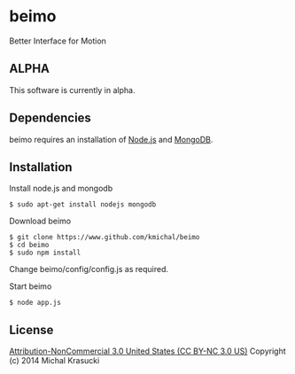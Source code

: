 beimo
=====

Better Interface for Motion

## ALPHA

This software is currently in alpha.


## Dependencies

beimo requires an installation of [Node.js](http://www.nodejs.org) and [MongoDB](http://www.mongodb.org).

## Installation
Install node.js and mongodb

	$ sudo apt-get install nodejs mongodb

Download beimo

	$ git clone https://www.github.com/kmichal/beimo
	$ cd beimo
	$ sudo npm install

Change beimo/config/config.js as required. 

Start beimo

	$ node app.js





## License

[Attribution-NonCommercial 3.0 United States (CC BY-NC 3.0 US)](http://creativecommons.org/licenses/by-nc/3.0/us/) 
Copyright (c) 2014 Michal Krasucki
